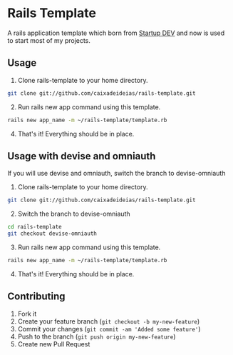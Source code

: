 # Rails Template

A rails application template which born from [Startup DEV][startupdev] and now is used to start most of my projects.

## Usage

1. Clone rails-template to your home directory.
```sh
git clone git://github.com/caixadeideias/rails-template.git
```

2. Run rails new app command using this template.
```sh
rails new app_name -m ~/rails-template/template.rb
```

4. That's it! Everything should be in place.

## Usage with devise and omniauth

If you will use devise and omniauth, switch the branch to devise-omniauth

1. Clone rails-template to your home directory.
```sh
git clone git://github.com/caixadeideias/rails-template.git
```

2. Switch the branch to devise-omniauth
```sh
cd rails-template
git checkout devise-omniauth
```

3. Run rails new app command using this template.
```sh
rails new app_name -m ~/rails-template/template.rb
```

4. That's it! Everything should be in place.

## Contributing

1. Fork it
2. Create your feature branch (`git checkout -b my-new-feature`)
3. Commit your changes (`git commit -am 'Added some feature'`)
4. Push to the branch (`git push origin my-new-feature`)
5. Create new Pull Request


[startupdev]: http://startupdev.com.br
